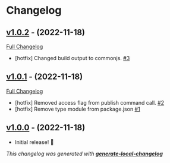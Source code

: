 # Changelog

## [v1.0.2](https://github.com/neogeek/create-app-oauth-providers/tree/v1.0.2) - (2022-11-18)

[Full Changelog](https://github.com/neogeek/create-app-oauth-providers/compare/v1.0.1...v1.0.2)

- [hotfix] Changed build output to commonjs. [#3](https://github.com/neogeek/create-app-oauth-providers/pull/3)

## [v1.0.1](https://github.com/neogeek/create-app-oauth-providers/tree/v1.0.1) - (2022-11-18)

[Full Changelog](https://github.com/neogeek/create-app-oauth-providers/compare/v1.0.0...v1.0.1)

- [hotfix] Removed access flag from publish command call. [#2](https://github.com/neogeek/create-app-oauth-providers/pull/2)
- [hotfix] Remove type module from package.json [#1](https://github.com/neogeek/create-app-oauth-providers/pull/1)

## [v1.0.0](https://github.com/neogeek/create-app-oauth-providers/tree/v1.0.0) - (2022-11-18)

- Initial release! 🎉

_This changelog was generated with **[generate-local-changelog](https://github.com/neogeek/generate-local-changelog)**_
